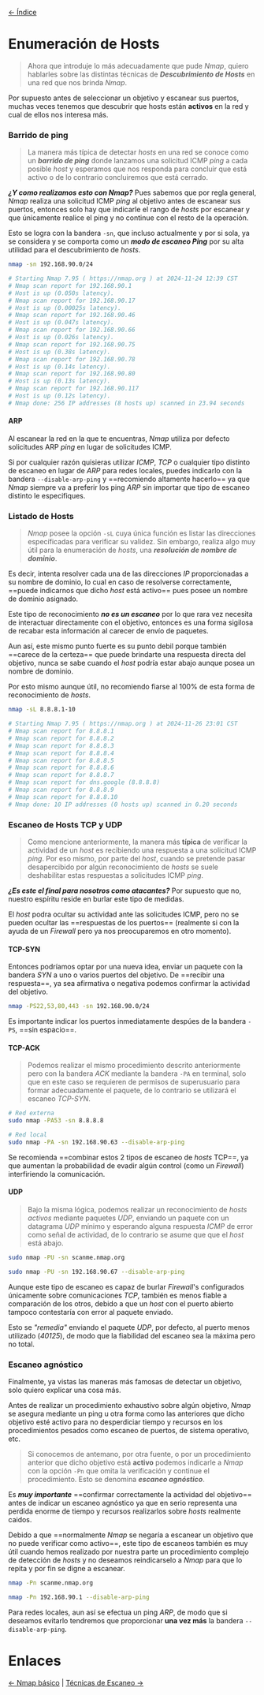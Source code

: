 [<- Índice](../Pentesting.md)
# Enumeración de Hosts

> Ahora que introduje lo más adecuadamente que pude *Nmap*, quiero hablarles sobre las distintas técnicas de ***Descubrimiento de Hosts*** en una red que nos brinda *Nmap*.

Por supuesto antes de seleccionar un objetivo y escanear sus puertos, muchas veces tenemos que descubrir que hosts están **activos** en la red y cual de ellos nos interesa más.

### Barrido de ping

> La manera más típica de detectar *hosts* en una red se conoce como un ***barrido de ping*** donde lanzamos una solicitud ICMP *ping* a cada posible *host* y esperamos que nos responda para concluir que está activo o de lo contrario concluiremos que está cerrado.

***¿Y como realizamos esto con Nmap?*** Pues sabemos que por regla general, *Nmap* realiza una solicitud ICMP *ping* al objetivo antes de escanear sus puertos, entonces solo hay que indicarle el rango de *hosts* por escanear y que únicamente realice el ping y no continue con el resto de la operación.

Esto se logra con la bandera `-sn`, que incluso actualmente y por si sola, ya se considera y se comporta como un ***modo de escaneo Ping*** por su alta utilidad para el descubrimiento de *hosts*.

```bash
nmap -sn 192.168.90.0/24

# Starting Nmap 7.95 ( https://nmap.org ) at 2024-11-24 12:39 CST
# Nmap scan report for 192.168.90.1
# Host is up (0.050s latency).
# Nmap scan report for 192.168.90.17
# Host is up (0.00025s latency).
# Nmap scan report for 192.168.90.46
# Host is up (0.047s latency).
# Nmap scan report for 192.168.90.66
# Host is up (0.026s latency).
# Nmap scan report for 192.168.90.75
# Host is up (0.38s latency).
# Nmap scan report for 192.168.90.78
# Host is up (0.14s latency).
# Nmap scan report for 192.168.90.80
# Host is up (0.13s latency).
# Nmap scan report for 192.168.90.117
# Host is up (0.12s latency).
# Nmap done: 256 IP addresses (8 hosts up) scanned in 23.94 seconds
```

#### ARP

Al escanear la red en la que te encuentras, *Nmap* utiliza por defecto solicitudes ARP *ping* en lugar de solicitudes ICMP.

Si por cualquier razón quisieras utilizar *ICMP*, *TCP* o cualquier tipo distinto de escaneo en lugar de *ARP* para redes locales, puedes indicarlo con la bandera `--disable-arp-ping` y ==recomiendo altamente hacerlo== ya que *Nmap* siempre va a preferir los ping *ARP* sin importar que tipo de escaneo distinto le especifiques.

### Listado de Hosts

> *Nmap* posee la opción `-sL` cuya única función es listar las direcciones específicadas para verificar su validez. Sin embargo, realiza algo muy útil para la enumeración de *hosts*, una ***resolución de nombre de dominio***.

Es decir, intenta resolver cada una de las direcciones *IP* proporcionadas a su nombre de dominio, lo cual en caso de resolverse correctamente, ==puede indicarnos que dicho *host* está activo== pues posee un nombre de dominio asignado.

Este tipo de reconocimiento ***no es un escaneo*** por lo que rara vez necesita de interactuar directamente con el objetivo, entonces es una forma sigilosa de recabar esta información al carecer de envío de paquetes.

Aun así, este mismo punto fuerte es su punto debil porque también ==carece de la certeza== que puede brindarte una respuesta directa del objetivo, nunca se sabe cuando el *host* podría estar abajo aunque posea un nombre de dominio.

Por esto mismo aunque útil, no recomiendo fiarse al 100% de esta forma de reconocimiento de *hosts*.

```bash
nmap -sL 8.8.8.1-10

# Starting Nmap 7.95 ( https://nmap.org ) at 2024-11-26 23:01 CST
# Nmap scan report for 8.8.8.1
# Nmap scan report for 8.8.8.2
# Nmap scan report for 8.8.8.3
# Nmap scan report for 8.8.8.4
# Nmap scan report for 8.8.8.5
# Nmap scan report for 8.8.8.6
# Nmap scan report for 8.8.8.7
# Nmap scan report for dns.google (8.8.8.8)
# Nmap scan report for 8.8.8.9
# Nmap scan report for 8.8.8.10
# Nmap done: 10 IP addresses (0 hosts up) scanned in 0.20 seconds
```

### Escaneo de Hosts TCP y UDP

> Como mencione anteriormente, la manera más **típica** de verificar la actividad de un *host* es recibiendo una respuesta a una solicitud ICMP *ping*. Por eso mismo, por parte del *host*, cuando se pretende pasar desapercibido por algún reconocimiento de *hosts* se suele deshabilitar estas respuestas a solicitudes ICMP *ping*.

***¿Es este el final para nosotros como atacantes?*** Por supuesto que no, nuestro espíritu reside en burlar este tipo de medidas.

El *host* podra ocultar su actividad ante las solicitudes ICMP, pero no se pueden ocultar las ==respuestas de los puertos== (realmente si con la ayuda de un *Firewall* pero ya nos preocuparemos en otro momento).

#### TCP-SYN

Entonces podríamos optar por una nueva idea, enviar un paquete con la bandera *SYN* a uno o varios puertos del objetivo. De ==recibir una respuesta==, ya sea afirmativa o negativa podemos confirmar la actividad del objetivo.

```bash
nmap -PS22,53,80,443 -sn 192.168.90.0/24
```

Es importante indicar los puertos inmediatamente despúes de la bandera `-PS`, ==sin espacio==.

#### TCP-ACK

> Podemos realizar el mismo procedimiento descrito anteriormente pero con la bandera *ACK* mediante la bandera `-PA` en terminal, solo que en este caso se requieren de permisos de superusuario para formar adecuadamente el paquete, de lo contrario se utilizará el escaneo *TCP-SYN*.

```bash
# Red externa
sudo nmap -PA53 -sn 8.8.8.8

# Red local
sudo nmap -PA -sn 192.168.90.63 --disable-arp-ping
```

Se recomienda ==combinar estos 2 tipos de escaneo de *hosts* TCP==, ya que aumentan la probabilidad de evadir algún control (como un *Firewall*) interfiriendo la comunicación.

#### UDP

> Bajo la misma lógica, podemos realizar un reconocimiento de *hosts activos* mediante paquetes *UDP*, enviando un paquete con un datagrama *UDP* mínimo y esperando alguna respuesta *ICMP* de error como señal de actividad, de lo contrario se asume que que el *host* está abajo.

```bash
sudo nmap -PU -sn scanme.nmap.org

sudo nmap -PU -sn 192.168.90.67 --disable-arp-ping
```

Aunque este tipo de escaneo es capaz de burlar *Firewall*'s configurados únicamente sobre comunicaciones *TCP*, también es menos fiable a comparación de los otros, debido a que un *host* con el puerto abierto tampoco contestaría con error al paquete enviado.

Esto se *"remedia"* enviando el paquete *UDP*, por defecto, al puerto menos utilizado (*40125*), de modo que la fiabilidad del escaneo sea la máxima pero no total.

### Escaneo agnóstico

Finalmente, ya vistas las maneras más famosas de detectar un objetivo, solo quiero explicar una cosa más.

Antes de realizar un procedimiento exhaustivo sobre algún objetivo, *Nmap* se asegura mediante un ping u otra forma como las anteriores que dicho objetivo esté activo para no desperdiciar tiempo y recursos en los procedimientos pesados como escaneo de puertos, de sistema operativo, etc.

> Si conocemos de antemano, por otra fuente, o por un procedimiento anterior que dicho objetivo está **activo** podemos indicarle a *Nmap* con la opción `-Pn` que omita la verificación y continue el procedimiento. Esto se denomina ***escaneo agnóstico***.

Es ***muy importante*** ==confirmar correctamente la actividad del objetivo== antes de indicar un escaneo agnóstico ya que en serio representa una perdida enorme de tiempo y recursos realizarlos sobre *hosts* realmente caidos.

Debido a que ==normalmente *Nmap* se negaría a escanear un objetivo que no puede verificar como activo==, este tipo de escaneos también es muy útil cuando hemos realizado por nuestra parte un procedimiento complejo de detección de *hosts* y no deseamos reindicarselo a *Nmap* para que lo repita y por fin se digne a escanear.

```bash
nmap -Pn scanme.nmap.org

nmap -Pn 192.168.90.1 --disable-arp-ping
```

Para redes locales, aun así se efectua un ping *ARP*, de modo que si deseamos evitarlo tendremos que proporcionar **una vez más** la bandera `--disable-arp-ping`.

# Enlaces

[<- Nmap básico](Nmap.md) | [Técnicas de Escaneo ->](TecnicasEscaneo.md)